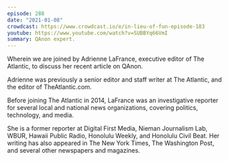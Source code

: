 ```yaml
---
episode: 288
date: "2021-01-08"
crowdcast: https://www.crowdcast.io/e/in-lieu-of-fun-episode-183
youtube: https://www.youtube.com/watch?v=SUBBYq66VmI
summary: QAnon expert.
---
```

Wherein we are joined by Adrienne LaFrance,  executive editor of The Atlantic, to discuss her recent article on QAnon.

Adrienne was previously a senior editor and staff writer at The Atlantic, and the editor of TheAtlantic.com.

Before joining The Atlantic in 2014, LaFrance was an investigative reporter for several local and national news organizations, covering politics, technology, and media.

She is a former reporter at Digital First Media, Nieman Journalism Lab, WBUR, Hawaii Public Radio, Honolulu Weekly, and Honolulu Civil Beat. Her writing has also appeared in The New York Times, The Washington Post, and several other newspapers and magazines.
